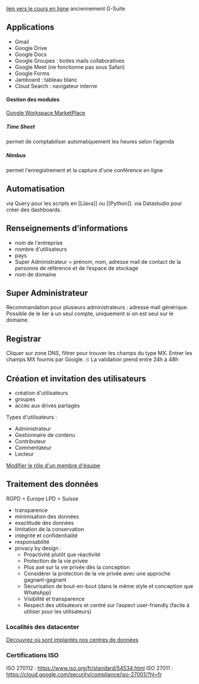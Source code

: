 [lien vers le cours en ligne](https://www.dgep.ch)
anciennement G-Suite

## Applications
- Gmail
- Google Drive
- Google Docs
- Google Groupes : boites mails collaboratives
- Google Meet (ne fonctionne pas sous Safari)
- Google Forms
- Jamboard : tableau blanc
- Cloud Search : navigateur interne

#### Gestion des modules
[Google Workspace MarketPlace](https://workspace.google.com/marketplace)

##### Time Sheet
permet de comptabiliser automatiquement les heures selon l’agenda

##### Nimbus
permet l'enregistrement et la capture d'une conférence en ligne

## Automatisation 
via Query pour les scripts en [[Java]] ou [[Python]].
via Datastudio pour créer des dashboards.

## Renseignements d’informations
- nom de l'entreprise
- nombre d'utilisateurs
- pays
- Super Administrateur = prénom, nom, adresse mail de contact de la personne de référence et de l’espace de stockage
- nom de domaine

## Super Administrateur
Recommandation pour plusieurs administrateurs : adresse mail générique.
Possible de le lier à un seul compte, uniquement si on est seul sur le domaine.

## Registrar
Cliquer sur zone DNS, filtrer pour trouver les champs du type MX.
Entrer les champs MX fournis par Google.
⏲ La validation prend entre 24h à 48h

## Création et invitation des utilisateurs
- création d'utilisateurs
- groupes
- accès aux drives partagés

Types d'utilisateurs : 
-   Administrateur
-   Gestionnaire de contenu
-   Contributeur
-   Commentateur
-   Lecteur

[Modifier le rôle d'un membre d'équipe](https://support.google.com/a/users/answer/9940378)

## Traitement des données

RGPD = Europe
LPD = Suisse 

- transparence
- minimisation des données
- exactitude des données
- limitation de la conservation
- intégrité et confidentialité
- responsabilité
- privacy by design :
	- Proactivité plutôt que réactivité
	- Protection de la vie privée
	- Plus axé sur la vie privée dès la conception
	- Considérer la protection de la vie privée avec une approche gagnant-gagnant
	- Sécurisation de bout-en-bout (dans le même style et conception que WhatsApp)
	- Visibilité et transparence
	- Respect des utilisateurs et centré sur l’aspect user-friendly (facile à utiliser pour les utilisateurs)

### Localités des datacenter
[Découvrez où sont implantés nos centres de données](https://www.google.com/about/datacenters/locations/?hl=fr)

### Certifications ISO
ISO 270112 : https://www.iso.org/fr/standard/54534.html
ISO 27011 : https://cloud.google.com/security/compliance/iso-27001/?hl=fr